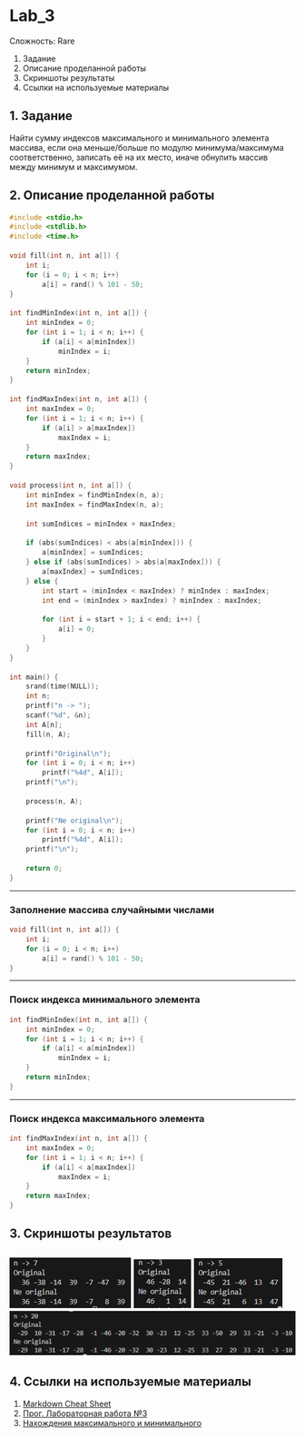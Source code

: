 # Lab_3
Сложность:
  Rare
  1. Задание 
  2. Описание проделанной работы
  3. Скриншоты результаты
  4. Ссылки на используемые материалы
## 1. Задание 
Найти сумму индексов максимального и минимального элемента массива, если она меньше/больше по модулю минимума/максимума соответственно, записать её на их место, иначе обнулить массив между минимум и максимумом.
## 2. Описание проделанной работы
```c
#include <stdio.h>
#include <stdlib.h>
#include <time.h>

void fill(int n, int a[]) {
    int i;
    for (i = 0; i < n; i++)
        a[i] = rand() % 101 - 50;
}

int findMinIndex(int n, int a[]) {
    int minIndex = 0;
    for (int i = 1; i < n; i++) {
        if (a[i] < a[minIndex])
            minIndex = i;
    }
    return minIndex;
}

int findMaxIndex(int n, int a[]) {
    int maxIndex = 0;
    for (int i = 1; i < n; i++) {
        if (a[i] > a[maxIndex])
            maxIndex = i;
    }
    return maxIndex;
}

void process(int n, int a[]) {
    int minIndex = findMinIndex(n, a);
    int maxIndex = findMaxIndex(n, a);

    int sumIndices = minIndex + maxIndex;

    if (abs(sumIndices) < abs(a[minIndex])) {
        a[minIndex] = sumIndices;
    } else if (abs(sumIndices) > abs(a[maxIndex])) {
        a[maxIndex] = sumIndices;
    } else {
        int start = (minIndex < maxIndex) ? minIndex : maxIndex;
        int end = (minIndex > maxIndex) ? minIndex : maxIndex;

        for (int i = start + 1; i < end; i++) {
            a[i] = 0;
        }
    }
}

int main() {
    srand(time(NULL));
    int n;
    printf("n -> ");
    scanf("%d", &n);
    int A[n];
    fill(n, A);

    printf("Original\n");
    for (int i = 0; i < n; i++)
        printf("%4d", A[i]);
    printf("\n");

    process(n, A);

    printf("Ne original\n");
    for (int i = 0; i < n; i++)
        printf("%4d", A[i]);
    printf("\n");

    return 0;
}
```
---
### Заполнение массива случайными числами
```c
void fill(int n, int a[]) {
    int i;
    for (i = 0; i < n; i++)
        a[i] = rand() % 101 - 50;
}
``` 
---
### Поиск индекса минимального элемента
```c
int findMinIndex(int n, int a[]) {
    int minIndex = 0;
    for (int i = 1; i < n; i++) {
        if (a[i] < a[minIndex])
            minIndex = i;
    }
    return minIndex;
}

```
---
### Поиск индекса максимального элемента
```c
int findMaxIndex(int n, int a[]) {
    int maxIndex = 0;
    for (int i = 1; i < n; i++) {
        if (a[i] < a[maxIndex])
            maxIndex = i;
    }
    return maxIndex;
}

```
## 3. Скриншоты результатов
![](Q.png)
![](W.png)
![](E.png)
![](R.png)
---
## 4. Ссылки на используемые материалы
1. [Markdown Cheat Sheet](https://www.markdownguide.org/cheat-sheet/)
2. [Прог. Лабораторная работа №3](https://evil-teacher.on.fleek.co/prog_pm/lab03/)
3. [Нахождения максимального и минимального](https://www.geeksforgeeks.org/c-program-to-find-the-maximum-and-minimum-element-of-the-array/)